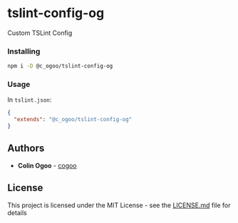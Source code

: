# tslint-config-og

Custom TSLint Config

### Installing

```sh
npm i -D @c_ogoo/tslint-config-og
```

### Usage

In `tslint.json`:

```json
{
  "extends": "@c_ogoo/tslint-config-og"
}
```

## Authors

- **Colin Ogoo** - [cogoo](https://github.com/cogoo)

## License

This project is licensed under the MIT License - see the [LICENSE.md](LICENSE.md) file for details
